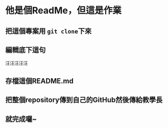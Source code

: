 # 他是個ReadMe，但這是作業

## 把這個專案用 `git clone`下來

## 編輯底下這句

汪汪汪汪汪

## 存檔這個README.md

## 把整個repository傳到自己的GitHub然後傳給教學長

## 就完成囉~
